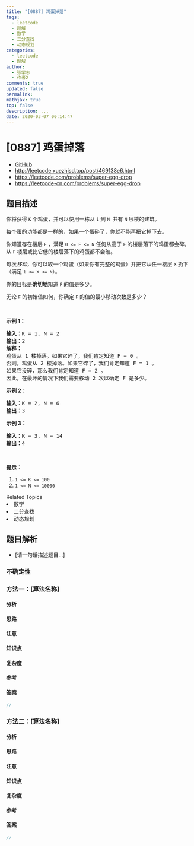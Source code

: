 ```yaml
---
title: "[0887] 鸡蛋掉落"
tags:
  - leetcode
  - 题解
  - 数学
  - 二分查找
  - 动态规划
categories:
  - leetcode
  - 题解
author:
  - 张学志
  - 作者2
comments: true
updated: false
permalink:
mathjax: true
top: false
description: ...
date: 2020-03-07 00:14:47
---
```



# [0887] 鸡蛋掉落
* [GitHub](https://github.com/algoboy101/LeetCodeCrowdsource/tree/master/_posts/QA/%5B0887%5D%20%E9%B8%A1%E8%9B%8B%E6%8E%89%E8%90%BD.md)
* http://leetcode.xuezhisd.top/post/469138e6.html
* https://leetcode.com/problems/super-egg-drop
* https://leetcode-cn.com/problems/super-egg-drop


## 题目描述

<p>你将获得&nbsp;<code>K</code>&nbsp;个鸡蛋，并可以使用一栋从&nbsp;<code>1</code>&nbsp;到&nbsp;<code>N</code>&nbsp;&nbsp;共有 <code>N</code>&nbsp;层楼的建筑。</p>

<p>每个蛋的功能都是一样的，如果一个蛋碎了，你就不能再把它掉下去。</p>

<p>你知道存在楼层&nbsp;<code>F</code> ，满足&nbsp;<code>0 &lt;= F &lt;= N</code> 任何从高于 <code>F</code>&nbsp;的楼层落下的鸡蛋都会碎，从&nbsp;<code>F</code>&nbsp;楼层或比它低的楼层落下的鸡蛋都不会破。</p>

<p>每次<em>移动</em>，你可以取一个鸡蛋（如果你有完整的鸡蛋）并把它从任一楼层&nbsp;<code>X</code>&nbsp;扔下（满足&nbsp;<code>1 &lt;= X &lt;= N</code>）。</p>

<p>你的目标是<strong>确切地</strong>知道 <code>F</code> 的值是多少。</p>

<p>无论 <code>F</code> 的初始值如何，你确定 <code>F</code> 的值的最小移动次数是多少？</p>

<p>&nbsp;</p>

<ol>
</ol>

<p><strong>示例 1：</strong></p>

<pre><strong>输入：</strong>K = 1, N = 2
<strong>输出：</strong>2
<strong>解释：</strong>
鸡蛋从 1 楼掉落。如果它碎了，我们肯定知道 F = 0 。
否则，鸡蛋从 2 楼掉落。如果它碎了，我们肯定知道 F = 1 。
如果它没碎，那么我们肯定知道 F = 2 。
因此，在最坏的情况下我们需要移动 2 次以确定 F 是多少。
</pre>

<p><strong>示例 2：</strong></p>

<pre><strong>输入：</strong>K = 2, N = 6
<strong>输出：</strong>3
</pre>

<p><strong>示例 3：</strong></p>

<pre><strong>输入：</strong>K = 3, N = 14
<strong>输出：</strong>4
</pre>

<p>&nbsp;</p>

<p><strong>提示：</strong></p>

<ol>
	<li><code>1 &lt;= K &lt;= 100</code></li>
	<li><code>1 &lt;= N &lt;= 10000</code></li>
</ol>
<div><div>Related Topics</div><div><li>数学</li><li>二分查找</li><li>动态规划</li></div></div>


## 题目解析
* [请一句话描述题目...]

### 不确定性


### 方法一：[算法名称]

#### 分析

#### 思路

#### 注意

#### 知识点

#### 复杂度

#### 参考

#### 答案

```cpp
//
```


### 方法二：[算法名称]

#### 分析

#### 思路

#### 注意

#### 知识点

#### 复杂度

#### 参考

#### 答案

```cpp
//
```


